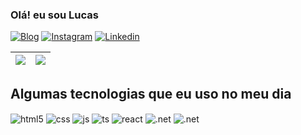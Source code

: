 ### Olá! eu sou Lucas 

[![Blog](https://img.shields.io/website?style=for-the-badge&url=https://lucasconsultoria.com&label=lucasconsultoria.com)](https://lucasconsultoria.com) [![Instagram](https://img.shields.io/badge/Instagram-E4405F?style=for-the-badge&logo=instagram&logoColor=white)](https://www.instagram.com/oliveira_melo1996/) [![Linkedin](https://img.shields.io/badge/LinkedIn-0077B5?style=for-the-badge&logo=linkedin&logoColor=white)](https://www.linkedin.com/in/lucas-de-oliveira-melo-25a181106/) 

| <a href="https://github.com/lucas-ol"><img align="center" src="https://github-readme-stats.vercel.app/api?username=lucas-ol&show_icons=true&theme=dracula&count_private=false&hide_border=true" /></a> | <a href="https://github.com/lucas-ol/"><img align="center" src="https://github-readme-stats.vercel.app/api/top-langs/?username=lucas-ol&theme=dracula&layout=compact&hide_border=true" /></a> |
| ------------- | ------------- |

## Algumas tecnologias que eu uso no meu dia

<div style="display: inline_block">
  <img align="center" alt="html5" src="https://img.shields.io/badge/HTML5-E34F26?style=for-the-badge&logo=html5&logoColor=white" />
  <img align="center" alt="css" src="https://img.shields.io/badge/CSS3-1572B6?style=for-the-badge&logo=css3&logoColor=white" />
  <img align="center" alt="js" src="https://img.shields.io/badge/JavaScript-F7DF1E?style=for-the-badge&logo=javascript&logoColor=black" />
  <img align="center" alt="ts" src="https://img.shields.io/badge/TypeScript-007ACC?style=for-the-badge&logo=typescript&logoColor=white" />
  <img align="center" alt="react" src="https://img.shields.io/badge/React-20232A?style=for-the-badge&logo=react&logoColor=61DAFB" />
  <img align="center" alt=".net" src="https://img.shields.io/badge/.NET-5C2D91?style=for-the-badge&logo=.net&logoColor=white" />
   <img align="center" alt=".net" src="https://img.shields.io/badge/Flutter-02569B?style=for-the-badge&logo=flutter&logoColor=white" />
</div><br/>
